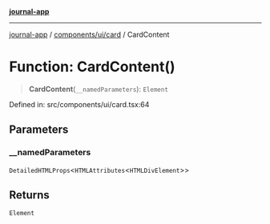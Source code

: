 [**journal-app**](../../../../README.md)

***

[journal-app](../../../../modules.md) / [components/ui/card](../README.md) / CardContent

# Function: CardContent()

> **CardContent**(`__namedParameters`): `Element`

Defined in: src/components/ui/card.tsx:64

## Parameters

### \_\_namedParameters

`DetailedHTMLProps`\<`HTMLAttributes`\<`HTMLDivElement`\>\>

## Returns

`Element`
